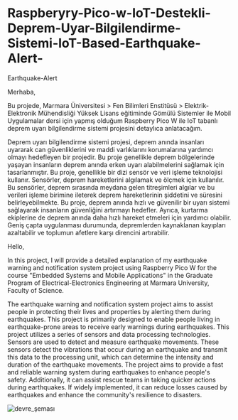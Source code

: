 # Raspberyry-Pico-w-IoT-Destekli-Deprem-Uyar-Bilgilendirme-Sistemi-IoT-Based-Earthquake-Alert-
Earthquake-Alert

Merhaba,

Bu projede, Marmara Üniversitesi > Fen Bilimleri Enstitüsü > Elektrik-Elektronik Mühendisliği Yüksek Lisans eğitiminde Gömülü Sistemler ile Mobil Uygulamalar dersi için yapmış olduğum Raspberry Pico W ile IoT tabanlı deprem uyarı bilgilendirme sistemi projesini detaylıca anlatacağım. 

Deprem uyarı bilgilendirme sistemi projesi, deprem anında insanları uyararak can güvenliklerini ve maddi varlıklarını korumalarına yardımcı olmayı hedefleyen bir projedir. Bu proje genellikle deprem bölgelerinde yaşayan insanların deprem anında erken uyarı alabilmelerini sağlamak için tasarlanmıştır. 
Bu proje, genellikle bir dizi sensör ve veri işleme teknolojisi kullanır. Sensörler, deprem hareketlerini algılamak ve ölçmek için kullanılır. Bu sensörler, deprem sırasında meydana gelen titreşimleri algılar ve bu verileri işleme birimine ileterek deprem hareketlerinin şiddetini ve süresini belirleyebilmekte.
Bu proje, deprem anında hızlı ve güvenilir bir uyarı sistemi sağlayarak insanların güvenliğini artırmayı hedefler. Ayrıca, kurtarma ekiplerine de deprem anında daha hızlı hareket etmeleri için yardımcı olabilir. Geniş çapta uygulanması durumunda, depremlerden kaynaklanan kayıpları azaltabilir ve toplumun afetlere karşı direncini artırabilir.

Hello,

In this project, I will provide a detailed explanation of my earthquake warning and notification system project using Raspberry Pico W for the course "Embedded Systems and Mobile Applications" in the Graduate Program of Electrical-Electronics Engineering at Marmara University, Faculty of Science.

The earthquake warning and notification system project aims to assist people in protecting their lives and properties by alerting them during earthquakes. This project is primarily designed to enable people living in earthquake-prone areas to receive early warnings during earthquakes.
This project utilizes a series of sensors and data processing technologies. Sensors are used to detect and measure earthquake movements. These sensors detect the vibrations that occur during an earthquake and transmit this data to the processing unit, which can determine the intensity and duration of the earthquake movements.
The project aims to provide a fast and reliable warning system during earthquakes to enhance people's safety. Additionally, it can assist rescue teams in taking quicker actions during earthquakes. If widely implemented, it can reduce losses caused by earthquakes and enhance the community's resilience to disasters.


![devre_şeması](https://github.com/AbdulkadirCELEBI/Raspberyry-Pico-w-IoT-Destekli-Deprem-Uyar-Bilgilendirme-Sistemi-IoT-Based-Earthquake-Alert-/assets/45809955/08888e68-989f-455c-b122-854861fba04b)
